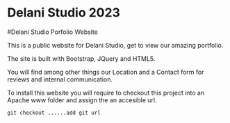 # Delani Studio 2023

#Delani Studio Porfolio Website

This is a public website for Delani Studio, get to view our amazing portfolio.

The site is built with Bootstrap, JQuery and HTML5.

You will find among other things our Location and a Contact form for reviews and internal communication.

To install this website you will require to checkout this project into an Apache www folder and assign the an accesible url.

`git checkout ......add git url`
